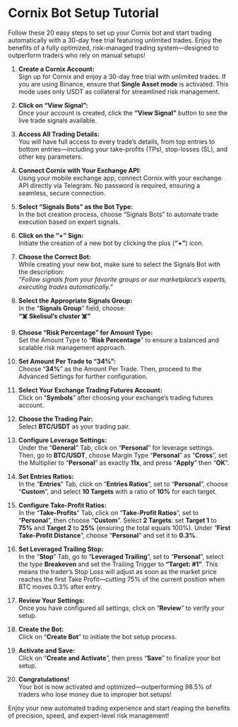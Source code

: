 # Cornix Bot Setup Tutorial

Follow these 20 easy steps to set up your Cornix bot and start trading automatically with a 30-day free trial featuring unlimited trades. Enjoy the benefits of a fully optimized, risk-managed trading system—designed to outperform traders who rely on manual setups!

1. **Create a Cornix Account:**  
   Sign up for Cornix and enjoy a 30-day free trial with unlimited trades. If you are using Binance, ensure that **Single Asset mode** is activated. This mode uses only USDT as collateral for streamlined risk management.

2. **Click on “View Signal”:**  
   Once your account is created, click the **“View Signal”** button to see the live trade signals available.

3. **Access All Trading Details:**  
   You will have full access to every trade’s details, from top entries to bottom entries—including your take-profits (TPs), stop-losses (SL), and other key parameters.

4. **Connect Cornix with Your Exchange API:**  
   Using your mobile exchange app, connect Cornix with your exchange API directly via Telegram. No password is required, ensuring a seamless, secure connection.

5. **Select “Signals Bots” as the Bot Type:**  
   In the bot creation process, choose “Signals Bots” to automate trade execution based on expert signals.

6. **Click on the “+” Sign:**  
   Initiate the creation of a new bot by clicking the plus (**“+”**) icon.

7. **Choose the Correct Bot:**  
   While creating your new bot, make sure to select the Signals Bot with the description:  
   *“Follow signals from your favorite groups or our marketplace’s experts, executing trades automatically.”*

8. **Select the Appropriate Signals Group:**  
   In the “**Signals Group**” field, choose:  
   **“☠️ Skelisul’s cluster ☠️”**

9. **Choose “Risk Percentage” for Amount Type:**  
   Set the Amount Type to “**Risk Percentage**” to ensure a balanced and scalable risk management approach.

10. **Set Amount Per Trade to “34%”:**  
    Choose “**34%**” as the Amount Per Trade. Then, proceed to the Advanced Settings for further configuration.

11. **Select Your Exchange Trading Futures Account:**  
    Click on “**Symbols**” after choosing your exchange’s trading futures account.

12. **Choose the Trading Pair:**  
    Select **BTC/USDT** as your trading pair.

13. **Configure Leverage Settings:**  
    Under the “**General**” Tab, click on “**Personal**” for leverage settings. Then, go to **BTC/USDT**, choose Margin Type “**Personal**” as “**Cross**”, set the Multiplier to “**Personal**” as exactly **11x**, and press “**Apply**” then “**OK**”.

14. **Set Entries Ratios:**  
    In the “**Entries**” Tab, click on “**Entries Ratios**”, set to “**Personal**”, choose “**Custom**”, and select **10 Targets** with a ratio of **10%** for each target.

15. **Configure Take-Profit Ratios:**  
    In the “**Take-Profits**” Tab, click on “**Take-Profit Ratios**”, set to “**Personal**”, then choose “**Custom**”. Select **2 Targets**: set **Target 1** to **75%** and **Target 2** to **25%** (ensuring the total equals 100%). Under “**First Take-Profit Distance**”, choose “**Personal**” and set it to **0.3%**.

16. **Set Leveraged Trailing Stop:**  
    In the “**Stop**” Tab, go to “**Leveraged Trailing**”, set to “**Personal**”, select the type **Breakeven** and set the Trailing Trigger to **“Target: #1”**. This means the trader’s Stop Loss will adjust as soon as the market price reaches the first Take Profit—cutting 75% of the current position when BTC moves 0.3% after entry.

17. **Review Your Settings:**  
    Once you have configured all settings, click on “**Review**” to verify your setup.

18. **Create the Bot:**  
    Click on “**Create Bot**” to initiate the bot setup process.

19. **Activate and Save:**  
    Click on “**Create and Activate**”, then press “**Save**” to finalize your bot setup.

20. **Congratulations!**  
    Your bot is now activated and optimized—outperforming 98.5% of traders who lose money due to improper bot setups!

Enjoy your new automated trading experience and start reaping the benefits of precision, speed, and expert-level risk management!